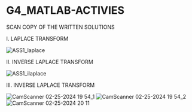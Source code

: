 # G4_MATLAB-ACTIVIES

SCAN COPY OF THE WRITTEN SOLUTIONS

I. LAPLACE TRANSFORM

![ASS1_laplace](https://github.com/CullosK/G4_MATLAB-ACTIVIES_2024/assets/157685794/5271f8b5-2f28-4523-97ef-adcbbfcaa0f3)

II. INVERSE LAPLACE TRANSFORM

![ASS1_ilaplace](https://github.com/CullosK/G4_MATLAB-ACTIVIES_2024/assets/157685794/1d85228c-3da9-49e6-baaa-1b725ef72db4)

III. INVERSE LAPLACE TRANSFORM

![CamScanner 02-25-2024 19 54_1](https://github.com/CullosK/CSE_Laplace-InverseLaplace_MEXE_3202_GROUP4_2024/assets/158303837/4e15e360-d086-4bfb-9c71-c234864fb972)
![CamScanner 02-25-2024 19 54_2](https://github.com/CullosK/CSE_Laplace-InverseLaplace_MEXE_3202_GROUP4_2024/assets/158303837/320eee20-2891-43e9-8167-e73746c1a744)
![CamScanner 02-25-2024 20 11](https://github.com/CullosK/CSE_Laplace-InverseLaplace_MEXE_3202_GROUP4_2024/assets/158303837/7367638c-3866-4ba8-8bbf-0f2ccb05b975)
